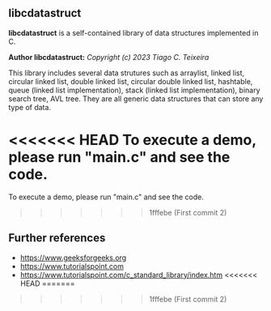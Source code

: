 
## libcdatastruct


**libcdatastruct** is a self-contained library of data structures implemented in C.
 

**Author libcdatastruct:**
<i>Copyright (c) 2023 Tiago C. Teixeira</i>

This library includes several data strutures such as arraylist, linked list, circular linked list, double linked list, circular double linked list, hashtable, queue (linked list implementation), stack (linked list implementation), binary search tree, AVL tree. They are all generic data structures that can store any type of data.

<<<<<<< HEAD
To execute a demo, please run "main.c" and see the code.
=======
To execute a demo, please run "main.c" and see the code. 
>>>>>>> 1fffebe (First commit 2)


## Further references

 * https://www.geeksforgeeks.org
 * https://www.tutorialspoint.com
 * https://www.tutorialspoint.com/c_standard_library/index.htm
<<<<<<< HEAD
=======
 
>>>>>>> 1fffebe (First commit 2)

